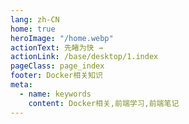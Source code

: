 ```yaml
---
lang: zh-CN
home: true
heroImage: "/home.webp"
actionText: 先睹为快 →
actionLink: /base/desktop/1.index
pageClass: page_index
footer: Docker相关知识
meta:
  - name: keywords
    content: Docker相关,前端学习,前端笔记
---
```


<template>
  <div class="cont">
    <div id="large-header" class="large-header"></div>
    <div class="features">
      <div class="feature">
        <h2><a href="/web-vue/base/engine/1.index.html">基础知识</a></h2> 
        <p>掌握docker的桌面版以及命令的用法，学会使用、创建相关镜像和容器应用在开发中，理解docekr相关的基础知识点</p>
      </div>
    </div>
  </div>
</template>
